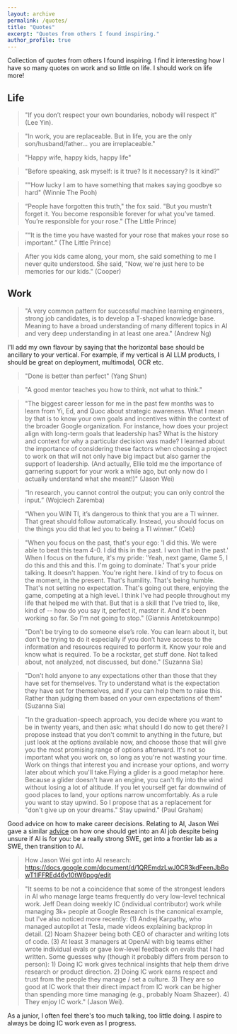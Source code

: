 ```yaml
---
layout: archive
permalink: /quotes/
title: "Quotes"
excerpt: "Quotes from others I found inspiring."
author_profile: true
---
```


Collection of quotes from others I found inspiring. I find it interesting how I have so many quotes on work and so little on life. I should work on life more!

## Life

> "If you don’t respect your own boundaries, nobody will respect it" (Lee Yin). 

> "In work, you are replaceable. But in life, you are the only son/husband/father... you are irreplaceable."

> "Happy wife, happy kids, happy life" 

> "Before speaking, ask myself: is it true? Is it necessary? Is it kind?"

> ""How lucky I am to have something that makes saying goodbye so hard" (Winnie The Pooh)

> “People have forgotten this truth," the fox said. "But you mustn’t forget it. You become responsible forever for what you’ve tamed. You’re responsible for your rose.” (The Little Prince)

> "“It is the time you have wasted for your rose that makes your rose so important.” (The Little Prince)

> After you kids came along, your mom, she said something to me I never quite understood. She said, "Now, we're just here to be memories for our kids." (Cooper)

## Work 

> "A very common pattern for successful machine learning engineers, strong job candidates, is to develop a T-shaped knowledge base. Meaning to have a broad understanding of many different topics in AI and very deep understanding in at least one area." (Andrew Ng)

I'll add my own flavour by saying that the horizontal base should be ancillary to your vertical. For example, if my vertical is AI LLM products, I should be great on deployment, multimodal, OCR etc. 

> "Done is better than perfect" (Yang Shun)

> "A good mentor teaches you how to think, not what to think."

> "The biggest career lesson for me in the past few months was to learn from Yi, Ed, and Quoc about strategic awareness. What I mean by that is to know your own goals and incentives within the context of the broader Google organization. For instance, how does your project align with long-term goals that leadership has? What is the history and context for why a particular decision was made? I learned about the importance of considering these factors when choosing a project to work on that will not only have big impact but also garner the support of leadership. (And actually, Ellie told me the importance of garnering support for your work a while ago, but only now do I actually understand what she meant!)" (Jason Wei)

> “In research, you cannot control the output; you can only control the input.” (Wojciech Zaremba)

> “When you WIN TI, it’s dangerous to think that you are a TI winner. That great should follow automatically. Instead, you should focus on the things you did that led you to being a TI winner.” (Ceb)

> "When you focus on the past, that's your ego: 'I did this. We were able to beat this team 4-0. I did this in the past. I won that in the past.' When I focus on the future, it's my pride: 'Yeah, next game, Game 5, I do this and this and this. I'm going to dominate.' That's your pride talking. It doesn't happen. You're right here. I kind of try to focus on the moment, in the present. That's humility. That's being humble. That's not setting no expectation. That's going out there, enjoying the game, competing at a high level. I think I've had people throughout my life that helped me with that. But that is a skill that I've tried to, like, kind of -- how do you say it, perfect it, master it. And it's been working so far. So I'm not going to stop." (Giannis Antetokounmpo)

> "Don’t be trying to do someone else’s role. You can learn about it, but don’t be trying to do it especially if you don’t have access to the information and resources required to perform it. Know your role and know what is required. To be a rockstar, get stuff done. Not talked about, not analyzed, not discussed, but done." (Suzanna Sia)

> "Don’t hold anyone to any expectations other than those that they have set for themselves. Try to understand what is the expectation they have set for themselves, and if you can help them to raise this. Rather than judging them based on your own expectations of them" (Suzanna Sia) 

> "In the graduation-speech approach, you decide where you want to be in twenty years, and then ask: what should I do now to get there? I propose instead that you don't commit to anything in the future, but just look at the options available now, and choose those that will give you the most promising range of options afterward. It's not so important what you work on, so long as you're not wasting your time. Work on things that interest you and increase your options, and worry later about which you'll take.Flying a glider is a good metaphor here. Because a glider doesn't have an engine, you can't fly into the wind without losing a lot of altitude. If you let yourself get far downwind of good places to land, your options narrow uncomfortably. As a rule you want to stay upwind. So I propose that as a replacement for "don't give up on your dreams." Stay upwind." (Paul Graham)

Good advice on how to make career decisions. Relating to AI, Jason Wei gave a similar [advice](https://docs.google.com/document/d/1QREmdzLwJ0CR3kdFeenJbBowT1IFFREd46y10tW6pog/edit) on how one should get into an AI job despite being unsure if AI is for you: be a really strong SWE, get into a frontier lab as a SWE, then transition to AI. 

> How Jason Wei got into AI research: https://docs.google.com/document/d/1QREmdzLwJ0CR3kdFeenJbBowT1IFFREd46y10tW6pog/edit


> "It seems to be not a coincidence that some of the strongest leaders in AI who manage large teams frequently do very low-level technical work. Jeff Dean doing weekly IC (individual contributor) work while managing 3k+ people at Google Research is the canonical example, but I've also noticed more recently:
(1) Andrej Karpathy, who managed autopilot at Tesla, made videos explaining backprop in detail.
(2) Noam Shazeer being both CEO of character and writing lots of code.
(3) At least 3 managers at OpenAI with big teams either wrote individual evals or gave low-level feedback on evals that I had written.
Some guesses why (though it probably differs from person to person): 1) Doing IC work gives technical insights that help them drive research or product direction. 2) Doing IC work earns respect and trust from the people they manage / set a culture. 3) They are so good at IC work that their direct impact from IC work can be higher than spending more time managing (e.g., probably Noam Shazeer). 4) They enjoy IC work." (Jason Wei). 

As a junior, I often feel there's too much talking, too little doing. I aspire to always be doing IC work even as I progress.
